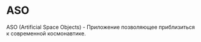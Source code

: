 # ASO
 ASO (Artificial Space Objects) - Приложение позволяющее приблизиться к современной космонавтике.
